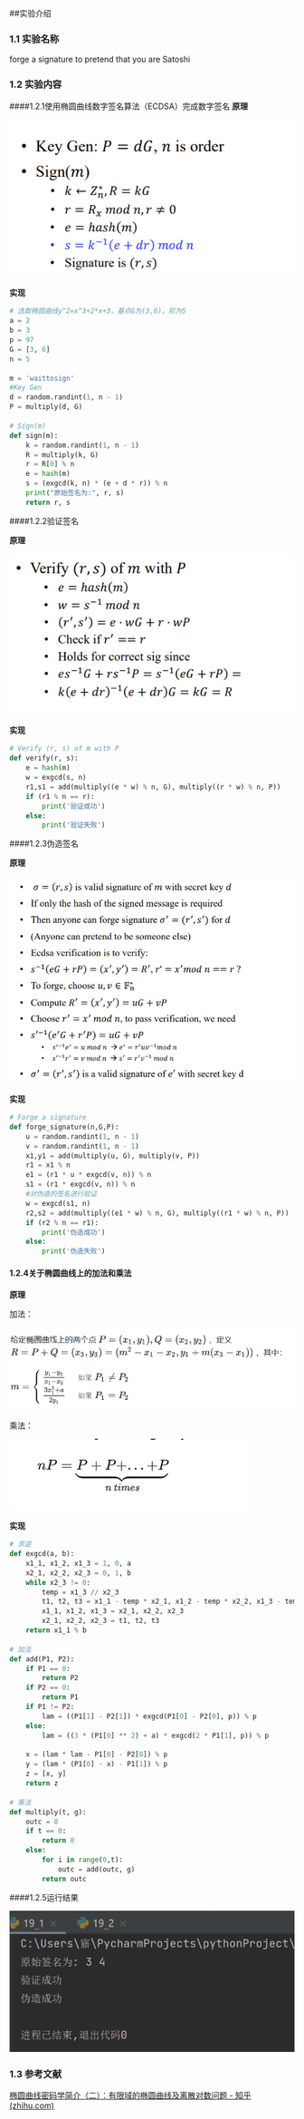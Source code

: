 ##实验介绍

### 1.1 实验名称
forge a signature to pretend that you are Satoshi
### 1.2 实验内容
####1.2.1使用椭圆曲线数字签名算法（ECDSA）完成数字签名
**原理**

![Vp1juP.png](Vp1juP.png)

**实现**

```python
# 选取椭圆曲线y^2=x^3+2*x+3，基点G为(3,6)，阶为5
a = 2
b = 3
p = 97
G = [3, 6]
n = 5

m = 'waittosign'
#Key Gen
d = random.randint(1, n - 1)
P = multiply(d, G)

# Sign(m)
def sign(m):
    k = random.randint(1, n - 1)
    R = multiply(k, G)
    r = R[0] % n
    e = hash(m)
    s = (exgcd(k, n) * (e + d * r)) % n
    print("原始签名为:", r, s)
    return r, s

```


####1.2.2验证签名

**原理**

![Vp1ghd.png](Vp1ghd.png)

**实现**

```python
# Verify (r, s) of m with P
def verify(r, s):
    e = hash(m)
    w = exgcd(s, n)
    r1,s1 = add(multiply((e * w) % n, G), multiply((r * w) % n, P))
    if (r1 % n == r):
        print('验证成功')
    else:
        print('验证失败')
```



####1.2.3伪造签名

**原理**

![Vp17Zb.png](Vp17Zb.png)

**实现**

```python
# Forge a signature
def forge_signature(n,G,P):
    u = random.randint(1, n - 1)
    v = random.randint(1, n - 1)
    x1,y1 = add(multiply(u, G), multiply(v, P))
    r1 = x1 % n
    e1 = (r1 * u * exgcd(v, n)) % n
    s1 = (r1 * exgcd(v, n)) % n
    #对伪造的签名进行验证
    w = exgcd(s1, n)
    r2,s2 = add(multiply((e1 * w) % n, G), multiply((r1 * w) % n, P))
    if (r2 % n == r1):
        print('伪造成功')
    else:
        print('伪造失败')

```



#### 1.2.4关于椭圆曲线上的加法和乘法

**原理**

加法：

![Vp1eez.png](Vp1eez.png)

乘法：

![Vp1Fka.png](Vp1Fka.png)

**实现**

```python
# 求逆
def exgcd(a, b):
    x1_1, x1_2, x1_3 = 1, 0, a
    x2_1, x2_2, x2_3 = 0, 1, b
    while x2_3 != 0:
        temp = x1_3 // x2_3
        t1, t2, t3 = x1_1 - temp * x2_1, x1_2 - temp * x2_2, x1_3 - temp * x2_3
        x1_1, x1_2, x1_3 = x2_1, x2_2, x2_3
        x2_1, x2_2, x2_3 = t1, t2, t3
    return x1_1 % b

# 加法
def add(P1, P2):
    if P1 == 0:
        return P2
    if P2 == 0:
        return P1
    if P1 != P2:
        lam = ((P1[1] - P2[1]) * exgcd(P1[0] - P2[0], p)) % p
    else:
        lam = ((3 * (P1[0] ** 2) + a) * exgcd(2 * P1[1], p)) % p

    x = (lam * lam - P1[0] - P2[0]) % p
    y = (lam * (P1[0] - x) - P1[1]) % p
    z = [x, y]
    return z

# 乘法
def multiply(t, g):
    outc = 0
    if t == 0:
        return 0
    else:
        for i in range(0,t):
            outc = add(outc, g)
        return outc
```



####1.2.5运行结果

![6.png](oeAPX3a1.png)



### 1.3 参考文献

[椭圆曲线密码学简介（二）：有限域的椭圆曲线及离散对数问题 - 知乎 (zhihu.com)](https://zhuanlan.zhihu.com/p/104531745)



